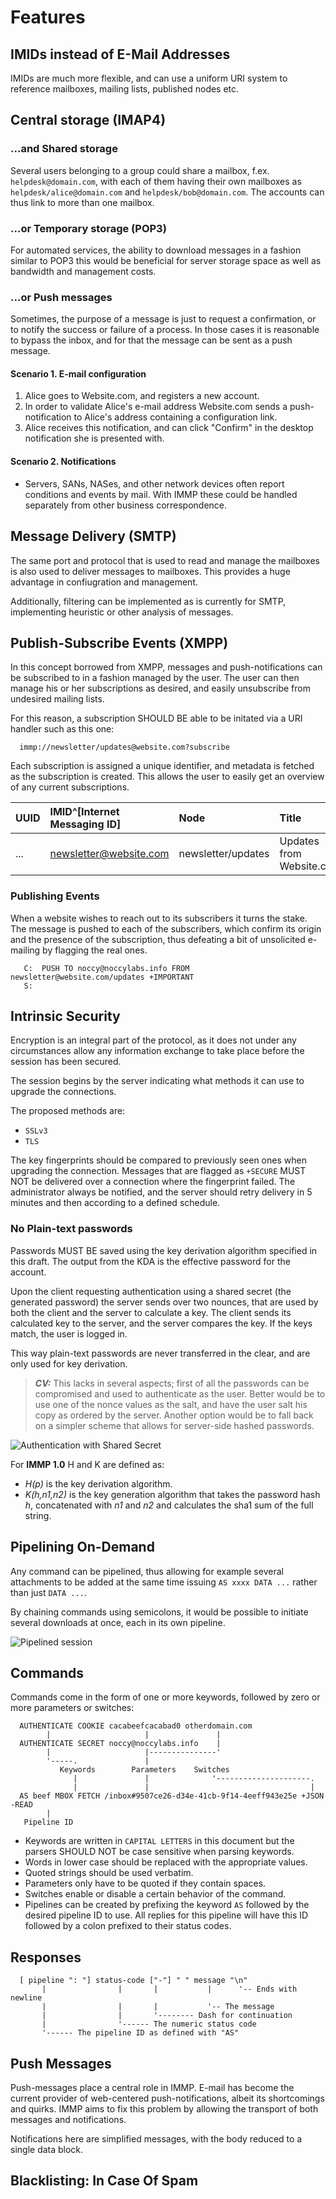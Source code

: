 # Features

## IMIDs instead of E-Mail Addresses

IMIDs are much more flexible, and can use a uniform URI system to reference mailboxes, mailing lists, published nodes etc.

## Central storage (IMAP4)

### ...and Shared storage

Several users belonging to a group could share a mailbox, f.ex. `helpdesk@domain.com`, with each of them having their own mailboxes as `helpdesk/alice@domain.com` and `helpdesk/bob@domain.com`. The accounts can thus link to more than one mailbox.

### ...or Temporary storage (POP3)

For automated services, the ability to download messages in a fashion similar to POP3 this would be beneficial for server storage space as well as bandwidth and management costs.

### ...or Push messages

Sometimes, the purpose of a message is just to request a confirmation, or to notify the success or failure of a process. In those cases it is reasonable to bypass the inbox, and for that the message can be sent as a push message.

#### Scenario 1. E-mail configuration

 1. Alice goes to Website.com, and registers a new account.
 2. In order to validate Alice's e-mail address Website.com sends a push-notification to Alice's address containing a configuration link.
 3. Alice receives this notification, and can click "Confirm" in the desktop
    notification she is presented with.

#### Scenario 2. Notifications

 * Servers, SANs, NASes, and other network devices often report conditions and events by mail. With IMMP these could be handled separately from other business correspondence.

## Message Delivery (SMTP)

The same port and protocol that is used to read and manage the mailboxes is also used to deliver messages to mailboxes. This provides a huge advantage in confiugration and management.

Additionally, filtering can be implemented as is currently for SMTP, implementing heuristic or other analysis of messages.

## Publish-Subscribe Events (XMPP)

In this concept borrowed from XMPP, messages and push-notifications can be subscribed to in a fashion managed by the user. The user can then manage his or her subscriptions as desired, and easily unsubscribe from undesired mailing lists.

For this reason, a subscription SHOULD BE able to be initated via a URI handler such as this one:

      immp://newsletter/updates@website.com?subscribe

Each subscription is assigned a unique identifier, and metadata is fetched as the subscription is created. This allows the user to easily get an overview of any current subscriptions.

| UUID   | IMID^[Internet Messaging ID] | Node                   | Title                    |
|:-------|:-----------------------------|:-----------------------|:-------------------------|
| ...    | newsletter@website.com       | newsletter/updates     | Updates from Website.com |

### Publishing Events

When a website wishes to reach out to its subscribers it turns the stake. The message is pushed to each of the subscribers, which confirm its origin and the presence of the subscription, thus defeating a bit of unsolicited e-mailing by flagging the real ones.

~~~~
   C:  PUSH TO noccy@noccylabs.info FROM newsletter@website.com/updates +IMPORTANT 
   S:
~~~~



## Intrinsic Security

Encryption is an integral part of the protocol, as it does not under any circumstances allow any information exchange to take place before the session has been secured.

The session begins by the server indicating what methods it can use to upgrade the connections.

The proposed methods are:

 * `SSLv3`
 * `TLS`

The key fingerprints should be compared to previously seen ones when upgrading the connection. Messages that are flagged as `+SECURE` MUST NOT be delivered over a connection where the fingerprint failed. The administrator always be notified, and the server should retry delivery in 5 minutes and then according to a defined schedule.

### No Plain-text passwords

Passwords MUST BE saved using the key derivation algorithm specified in this draft. The output from the KDA is the effective password for the account.

Upon the client requesting authentication using a shared secret (the generated  password) the server sends over two nounces, that are used by both the client and the server to calculate a key. The client sends its calculated key to the server, and the server compares the key. If the keys match, the user is logged in.

This way plain-text passwords are never transferred in the clear, and are only used for key derivation.

> ***CV:*** This lacks in several aspects; first of all the passwords can be compromised and used to authenticate as the user. Better would be to use one of the nonce values as the salt, and have the user salt his copy as ordered by the server. Another option would be to fall back on a simpler scheme that allows for server-side hashed passwords.

![Authentication with Shared Secret](images/auth-secret.msc)

For **IMMP 1.0** H and K are defined as:

 * *H(p)* is the key derivation algorithm.
 * *K(h,n1,n2)* is the key generation algorithm that takes the password
   hash *h*, concatenated with *n1* and *n2* and calculates the sha1 sum
   of the full string.

## Pipelining On-Demand

Any command can be pipelined, thus allowing for example several attachments
to be added at the same time issuing `AS xxxx DATA ...` rather than just
`DATA ...`.

By chaining commands using semicolons, it would be possible to initiate several downloads at once, each in its own pipeline.

![Pipelined session](images/pipelines.msc)

## Commands

Commands come in the form of one or more keywords, followed by zero or more parameters or switches:

~~~~
  AUTHENTICATE COOKIE cacabeefcacabad0 otherdomain.com
        |                     |               |
  AUTHENTICATE SECRET noccy@noccylabs.info    |
        |                     |---------------'
        '-----.               | 
           Keywords        Parameters    Switches
              |               |              '---------------------.
              |               |                                    |
  AS beef MBOX FETCH /inbox#9507ce26-d34e-41cb-9f14-4eeff943e25e +JSON -READ
        |
   Pipeline ID
~~~~

 * Keywords are written in `CAPITAL LETTERS` in this document but the parsers SHOULD NOT be case sensitive when parsing keywords.
 * Words in lower case should be replaced with the appropriate values.
 * Quoted strings should be used verbatim.
 * Parameters only have to be quoted if they contain spaces.
 * Switches enable or disable a certain behavior of the command.
 * Pipelines can be created by prefixing the keyword `AS` followed by the desired pipeline ID to use. All replies for this pipeline will have this ID followed by a colon prefixed to their status codes.

## Responses

~~~~
  [ pipeline ": "] status-code ["-"] " " message "\n"
       |                |       |           |      '-- Ends with newline
       |                |       |           '-- The message
       |                |       '-------- Dash for continuation
       |                '------ The numeric status code
       '------ The pipeline ID as defined with "AS"
~~~~

## Push Messages

Push-messages place a central role in IMMP. E-mail has become the current provider of web-centered push-notifications, albeit its shortcomings and quirks. IMMP aims to fix this problem by allowing the transport of both messages and notifications.

Notifications here are simplified messages, with the body reduced to a single data block.

## Blacklisting: In Case Of Spam

